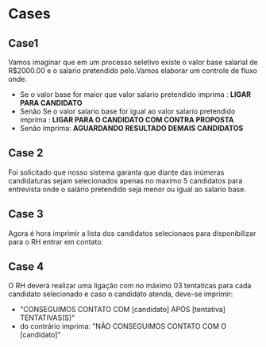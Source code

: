 # Cases

## Case1
Vamos imaginar que em um processo seletivo existe o valor base salarial de R$2000.00 e o salario pretendido pelo.Vamos elaborar um controle de fluxo onde.

* Se o valor base for maior que valor salario pretendido imprima :  **LIGAR PARA CANDIDATO**
* Senão Se o valor salario base for igual ao valor salario pretendido imprima : **LIGAR PARA O CANDIDATO COM CONTRA PROPOSTA**
* Senão imprima: **AGUARDANDO RESULTADO DEMAIS CANDIDATOS**

## Case 2 
Foi solicitado que nosso sistema garanta que diante das inúmeras candidaturas sejam selecionados apenas no maximo 5 candidatos para entrevista onde o salário pretendido seja menor ou igual ao salario base.

## Case 3
Agora é hora imprimir a lista dos candidatos selecionaos para disponibilizar para o RH entrar em contato.

## Case 4
O RH deverá realizar uma ligação com no máximo 03 tentaticas para cada candidato selecionado e caso o candidato atenda, deve-se imprimir:

* "CONSEGUIMOS CONTATO COM [candidato] APÓS [tentativa] TENTATIVAS(S)"
* do contrário imprima: "NÃO CONSEGUIMOS CONTATO COM O [candidato]"
